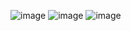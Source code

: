 ![image](https://github.com/Matheusnak/Inform-tica/assets/162643884/3c1ee9a2-8d97-45b4-a949-d14663690cde)
![image](https://github.com/Matheusnak/Inform-tica/assets/162643884/e24e4499-dd2f-4874-aac2-b6b594f37f54)
![image](https://github.com/Matheusnak/Inform-tica/assets/162643884/e896b8be-7f4e-4957-ab2f-3a73492e2a38)
